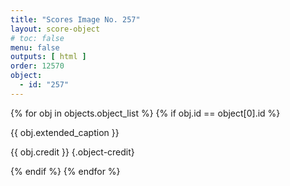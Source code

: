 ```yaml
---
title: "Scores Image No. 257"
layout: score-object
# toc: false
menu: false
outputs: [ html ]
order: 12570
object:
  - id: "257"
---
```


{% for obj in objects.object_list %}
{% if obj.id == object[0].id %}

{{ obj.extended_caption }}

{{ obj.credit }} {.object-credit}

{% endif %}
{% endfor %}
